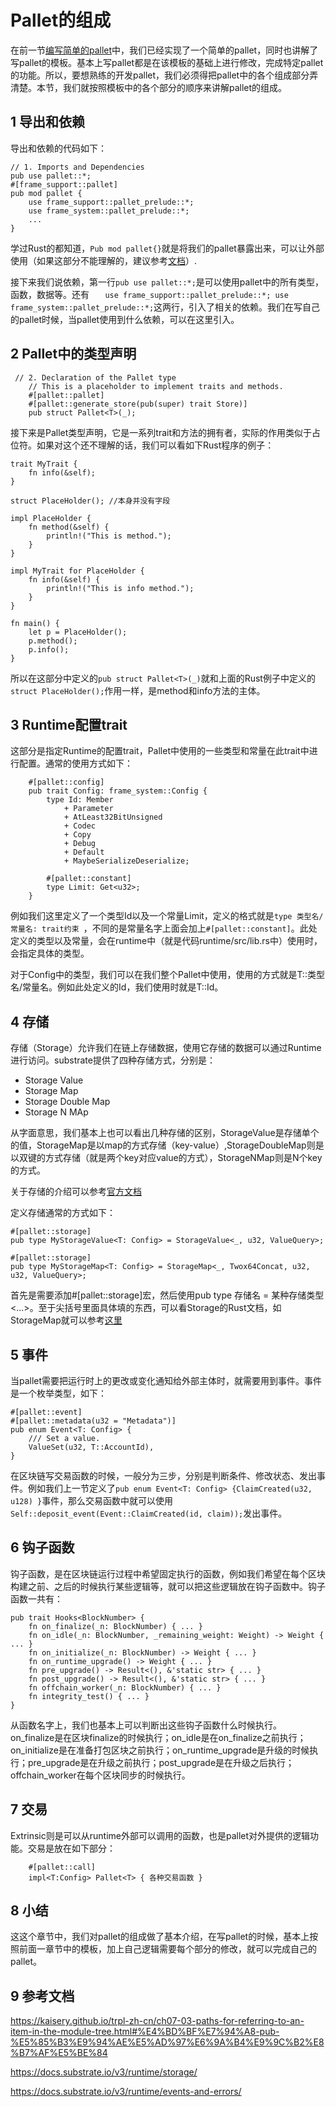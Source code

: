 # Pallet的组成

在前一节[编写简单的pallet](6编写简单的pallet.md)中，我们已经实现了一个简单的pallet，同时也讲解了写pallet的模板。基本上写pallet都是在该模板的基础上进行修改，完成特定pallet的功能。所以，要想熟练的开发pallet，我们必须得把pallet中的各个组成部分弄清楚。本节，我们就按照模板中的各个部分的顺序来讲解pallet的组成。


## 1 导出和依赖
导出和依赖的代码如下：
```
// 1. Imports and Dependencies
pub use pallet::*;
#[frame_support::pallet]
pub mod pallet {
    use frame_support::pallet_prelude::*;
    use frame_system::pallet_prelude::*;
    ...
}
```
学过Rust的都知道，```Pub mod pallet{}```就是将我们的pallet暴露出来，可以让外部使用（如果这部分不能理解的，建议参考[文档](https://kaisery.github.io/trpl-zh-cn/ch07-03-paths-for-referring-to-an-item-in-the-module-tree.html#%E4%BD%BF%E7%94%A8-pub-%E5%85%B3%E9%94%AE%E5%AD%97%E6%9A%B4%E9%9C%B2%E8%B7%AF%E5%BE%84)）. 

接下来我们说依赖，第一行```pub use pallet::*;```是可以使用pallet中的所有类型，函数，数据等。还有 ```   use frame_support::pallet_prelude::*; use frame_system::pallet_prelude::*;```这两行，引入了相关的依赖。我们在写自己的pallet时候，当pallet使用到什么依赖，可以在这里引入。


## 2 Pallet中的类型声明
```
 // 2. Declaration of the Pallet type
    // This is a placeholder to implement traits and methods.
    #[pallet::pallet]
    #[pallet::generate_store(pub(super) trait Store)]
    pub struct Pallet<T>(_);
```
接下来是Pallet类型声明，它是一系列trait和方法的拥有者，实际的作用类似于占位符。如果对这个还不理解的话，我们可以看如下Rust程序的例子：
```
trait MyTrait {
    fn info(&self);
}

struct PlaceHolder(); //本身并没有字段

impl PlaceHolder {
    fn method(&self) {
        println!("This is method.");
    }
}

impl MyTrait for PlaceHolder {
    fn info(&self) {
        println!("This is info method.");
    }
}

fn main() {
    let p = PlaceHolder();
    p.method();
    p.info();
}
```
所以在这部分中定义的```pub struct Pallet<T>(_)```就和上面的Rust例子中定义的```struct PlaceHolder();```作用一样，是method和info方法的主体。

## 3 Runtime配置trait
这部分是指定Runtime的配置trait，Pallet中使用的一些类型和常量在此trait中进行配置。通常的使用方式如下：
```
    #[pallet::config]
    pub trait Config: frame_system::Config {
        type Id: Member
			+ Parameter
			+ AtLeast32BitUnsigned
			+ Codec
			+ Copy
			+ Debug
			+ Default
			+ MaybeSerializeDeserialize;
            
        #[pallet::constant]
		type Limit: Get<u32>;
    }
```
例如我们这里定义了一个类型Id以及一个常量Limit，定义的格式就是```type 类型名/常量名: trait约束 ```，不同的是常量名字上面会加上```#[pallet::constant]```。此处定义的类型以及常量，会在runtime中（就是代码runtime/src/lib.rs中）使用时，会指定具体的类型。

对于Config中的类型，我们可以在我们整个Pallet中使用，使用的方式就是T::类型名/常量名。例如此处定义的Id，我们使用时就是T::Id。

## 4 存储
存储（Storage）允许我们在链上存储数据，使用它存储的数据可以通过Runtime进行访问。substrate提供了四种存储方式，分别是：

* Storage Value
* Storage Map
* Storage Double Map
* Storage N MAp

从字面意思，我们基本上也可以看出几种存储的区别，StorageValue是存储单个的值，StorageMap是以map的方式存储（key-value）,StorageDoubleMap则是以双键的方式存储（就是两个key对应value的方式），StorageNMap则是N个key的方式。

关于存储的介绍可以参考[官方文档](https://docs.substrate.io/v3/runtime/storage/)

定义存储通常的方式如下：
```
#[pallet::storage]
pub type MyStorageValue<T: Config> = StorageValue<_, u32, ValueQuery>;

#[pallet::storage]
pub type MyStorageMap<T: Config> = StorageMap<_, Twox64Concat, u32, u32, ValueQuery>;
```
首先是需要添加#[pallet::storage]宏，然后使用pub type 存储名 = 某种存储类型<...>。至于尖括号里面具体填的东西，可以看Storage的Rust文档，如StorageMap就可以参考[这里](https://docs.substrate.io/rustdocs/latest/frame_support/storage/types/struct.StorageMap.html)

## 5 事件
当pallet需要把运行时上的更改或变化通知给外部主体时，就需要用到事件。事件是一个枚举类型，如下：
```
#[pallet::event]
#[pallet::metadata(u32 = "Metadata")]
pub enum Event<T: Config> {
    /// Set a value.
    ValueSet(u32, T::AccountId),
}
```
在区块链写交易函数的时候，一般分为三步，分别是判断条件、修改状态、发出事件。例如我们上一节定义了```pub enum Event<T: Config> {ClaimCreated(u32, u128) }```事件，那么交易函数中就可以使用```Self::deposit_event(Event::ClaimCreated(id, claim));```发出事件。

## 6 钩子函数
钩子函数，是在区块链运行过程中希望固定执行的函数，例如我们希望在每个区块构建之前、之后的时候执行某些逻辑等，就可以把这些逻辑放在钩子函数中。钩子函数一共有：
```
pub trait Hooks<BlockNumber> {
    fn on_finalize(_n: BlockNumber) { ... }
    fn on_idle(_n: BlockNumber, _remaining_weight: Weight) -> Weight { ... }
    fn on_initialize(_n: BlockNumber) -> Weight { ... }
    fn on_runtime_upgrade() -> Weight { ... }
    fn pre_upgrade() -> Result<(), &'static str> { ... }
    fn post_upgrade() -> Result<(), &'static str> { ... }
    fn offchain_worker(_n: BlockNumber) { ... }
    fn integrity_test() { ... }
}
```
从函数名字上，我们也基本上可以判断出这些钩子函数什么时候执行。on_finalize是在区块finalize的时候执行；on_idle是在on_finalize之前执行；on_initialize是在准备打包区块之前执行；on_runtime_upgrade是升级的时候执行；pre_upgrade是在升级之前执行；post_upgrade是在升级之后执行；offchain_worker在每个区块同步的时候执行。

## 7 交易

Extrinsic则是可以从runtime外部可以调用的函数，也是pallet对外提供的逻辑功能。交易是放在如下部分：
```
    #[pallet::call]
    impl<T:Config> Pallet<T> { 各种交易函数 }
```

## 8 小结
这这个章节中，我们对pallet的组成做了基本介绍，在写pallet的时候，基本上按照前面一章节中的模板，加上自己逻辑需要每个部分的修改，就可以完成自己的pallet。

## 9 参考文档
https://kaisery.github.io/trpl-zh-cn/ch07-03-paths-for-referring-to-an-item-in-the-module-tree.html#%E4%BD%BF%E7%94%A8-pub-%E5%85%B3%E9%94%AE%E5%AD%97%E6%9A%B4%E9%9C%B2%E8%B7%AF%E5%BE%84

https://docs.substrate.io/v3/runtime/storage/

https://docs.substrate.io/v3/runtime/events-and-errors/


